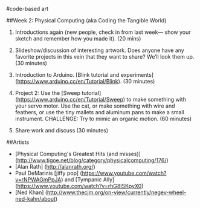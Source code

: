 #code-based art

##Week 2: Physical Computing (aka Coding the Tangible World)

1. Introductions again (new people, check in from last week— show your sketch and remember how you made it). (20 mins)

2. Slideshow/discussion of interesting artwork. Does anyone have any favorite projects in this vein that they want to share? We’ll look them up. (30 minutes)

3. Introduction to Arduino. [Blink tutorial and experiments] (https://www.arduino.cc/en/Tutorial/Blink). (30 minutes)

4. Project 2: Use the [Sweep tutorial] (https://www.arduino.cc/en/Tutorial/Sweep) to make something with your servo motor. Use the cat, or make something with wire and feathers, or use the tiny mallets and aluminum pans to make a small instrument. CHALLENGE: Try to mimic an organic motion. (60 minutes)

5. Share work and discuss (30 minutes)


##Artists
* [Physical Computing's Greatest Hits (and misses)] (http://www.tigoe.net/blog/category/physicalcomputing/176/)
* [Alan Rath] (http://alanrath.org/)
* Paul DeMarinis [jiffy pop] (https://www.youtube.com/watch?v=rNPWAGmPpJA) and [Tympanic Ally] (https://www.youtube.com/watch?v=rhG8lSKpyX0)
* [Ned Khan] (http://www.thecjm.org/on-view/currently/negev-wheel-ned-kahn/about)

